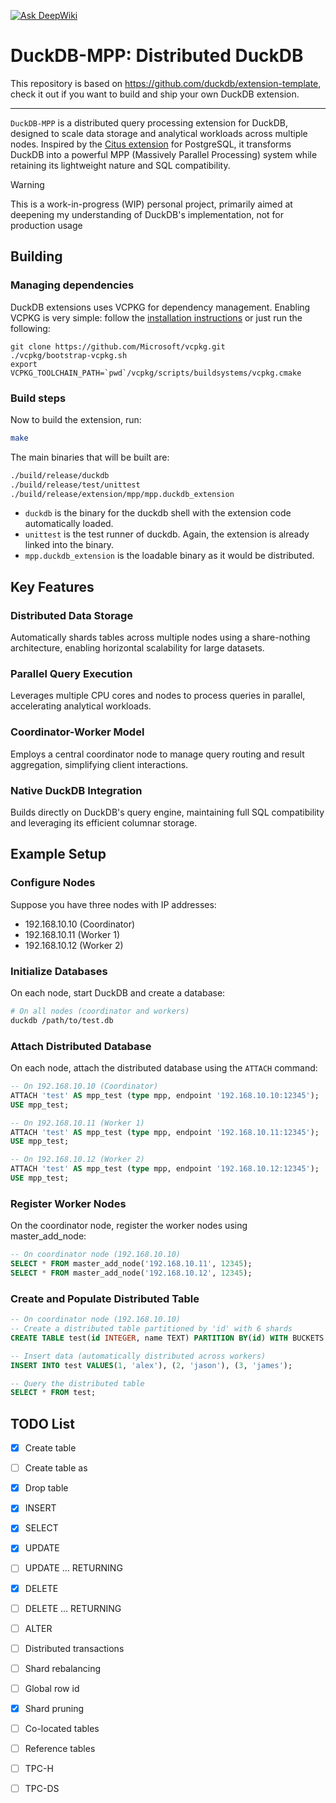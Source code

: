 [![Ask DeepWiki](https://deepwiki.com/badge.svg)](https://deepwiki.com/sduzh/duckdb-mpp)

# DuckDB-MPP: Distributed DuckDB

This repository is based on https://github.com/duckdb/extension-template, check it out if you want to build and ship your own DuckDB extension.

---

`DuckDB-MPP` is a distributed query processing extension for DuckDB, designed to scale
data storage and analytical workloads across multiple nodes. Inspired by the [Citus extension](https://github.com/citusdata/citus) for
PostgreSQL, it transforms DuckDB into a powerful MPP (Massively Parallel Processing) system while retaining its
lightweight nature and SQL compatibility.

> [!WARNING]     
> This is a work-in-progress (WIP) personal project, primarily aimed at deepening my understanding of DuckDB's implementation,
> not for production usage

## Building
### Managing dependencies
DuckDB extensions uses VCPKG for dependency management. Enabling VCPKG is very simple: follow the [installation instructions](https://vcpkg.io/en/getting-started) or just run the following:
```shell
git clone https://github.com/Microsoft/vcpkg.git
./vcpkg/bootstrap-vcpkg.sh
export VCPKG_TOOLCHAIN_PATH=`pwd`/vcpkg/scripts/buildsystems/vcpkg.cmake
```

### Build steps
Now to build the extension, run:
```sh
make
```
The main binaries that will be built are:
```sh
./build/release/duckdb
./build/release/test/unittest
./build/release/extension/mpp/mpp.duckdb_extension
```
- `duckdb` is the binary for the duckdb shell with the extension code automatically loaded.
- `unittest` is the test runner of duckdb. Again, the extension is already linked into the binary.
- `mpp.duckdb_extension` is the loadable binary as it would be distributed.

## Key Features
### Distributed Data Storage
Automatically shards tables across multiple nodes using a share-nothing architecture, enabling horizontal scalability for large datasets.
### Parallel Query Execution
Leverages multiple CPU cores and nodes to process queries in parallel, accelerating analytical workloads.
### Coordinator-Worker Model
Employs a central coordinator node to manage query routing and result aggregation, simplifying client interactions.
### Native DuckDB Integration
Builds directly on DuckDB's query engine, maintaining full SQL compatibility and leveraging its efficient columnar storage.

## Example Setup

### Configure Nodes  
Suppose you have three nodes with IP addresses:
- 192.168.10.10 (Coordinator)
- 192.168.10.11 (Worker 1)
- 192.168.10.12 (Worker 2)

### Initialize Databases
On each node, start DuckDB and create a database:
```bash
# On all nodes (coordinator and workers)
duckdb /path/to/test.db
```

### Attach Distributed Database
On each node, attach the distributed database using the `ATTACH` command:
```SQL
-- On 192.168.10.10 (Coordinator)
ATTACH 'test' AS mpp_test (type mpp, endpoint '192.168.10.10:12345');
USE mpp_test;

-- On 192.168.10.11 (Worker 1)
ATTACH 'test' AS mpp_test (type mpp, endpoint '192.168.10.11:12345');
USE mpp_test;

-- On 192.168.10.12 (Worker 2)
ATTACH 'test' AS mpp_test (type mpp, endpoint '192.168.10.12:12345');
USE mpp_test;
```

### Register Worker Nodes
On the coordinator node, register the worker nodes using master_add_node:
```SQL
-- On coordinator node (192.168.10.10)
SELECT * FROM master_add_node('192.168.10.11', 12345);
SELECT * FROM master_add_node('192.168.10.12', 12345);
```

### Create and Populate Distributed Table
```SQL
-- On coordinator node (192.168.10.10)
-- Create a distributed table partitioned by 'id' with 6 shards
CREATE TABLE test(id INTEGER, name TEXT) PARTITION BY(id) WITH BUCKETS 6;

-- Insert data (automatically distributed across workers)
INSERT INTO test VALUES(1, 'alex'), (2, 'jason'), (3, 'james');

-- Query the distributed table
SELECT * FROM test;
```

## TODO List
- [x] Create table
- [ ] Create table as 
- [x] Drop table 
- [x] INSERT
- [x] SELECT
- [x] UPDATE
- [ ] UPDATE ... RETURNING
- [x] DELETE
- [ ] DELETE ... RETURNING
- [ ] ALTER
- [ ] Distributed transactions
- [ ] Shard rebalancing
- [ ] Global row id
- [x] Shard pruning
- [ ] Co-located tables
- [ ] Reference tables
- [ ] TPC-H
- [ ] TPC-DS


